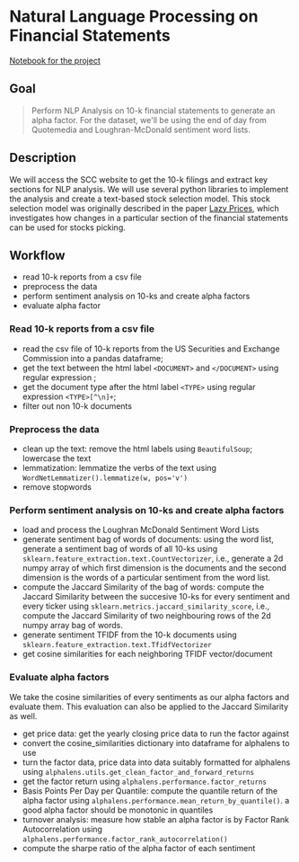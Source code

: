 # Natural Language Processing on Financial Statements

[Notebook for the project](project_5_starter.ipynb)

## Goal
> Perform NLP Analysis on 10-k financial statements to generate an alpha factor. For the dataset, we'll be using the end of day from Quotemedia and Loughran-McDonald sentiment word lists.

## Description
We will access the SCC website to get the 10-k filings and extract key sections for NLP analysis. We will use several python libraries to implement the analysis and create a text-based stock selection model. This stock selection model was originally described in the paper [Lazy Prices](https://papers.ssrn.com/sol3/papers.cfm?abstract_id=1658471), which investigates how changes in a particular section of the financial statements can be used for stocks picking.

## Workflow
- read 10-k reports from a csv file
- preprocess the data
- perform sentiment analysis on 10-ks and create alpha factors
- evaluate alpha factor


### Read 10-k reports from a csv file
- read the csv file of 10-k reports from the US Securities and Exchange Commission into a pandas dataframe; 
- get the text between the html label `<DOCUMENT>` and `</DOCUMENT>` using regular expression ;
- get the document type after the html label `<TYPE>` using regular expression `<TYPE>[^\n]+`;
- filter out non 10-k documents


### Preprocess the data
- clean up the text: remove the html labels using `BeautifulSoup`; lowercase the text
- lemmatization: lemmatize the verbs of the text using `WordNetLemmatizer().lemmatize(w, pos='v')`
- remove stopwords



### Perform sentiment analysis on 10-ks and create alpha factors
- load and process the Loughran McDonald Sentiment Word Lists
- generate sentiment bag of words of documents: using the word list, generate a sentiment bag of words of all 10-ks using `sklearn.feature_extraction.text.CountVectorizer`, i.e., generate a 2d numpy array of which first dimension is the documents and the second dimension is the words of a particular sentiment from the word list.
- compute the Jaccard Similarity of the bag of words:  compute the Jaccard Similarity between the succesive 10-ks for every sentiment and every ticker using `sklearn.metrics.jaccard_similarity_score`, i.e., compute the Jaccard Similarity of two neighbouring rows of the 2d numpy array bag of words.
-  generate sentiment TFIDF from the 10-k documents using `sklearn.feature_extraction.text.TfidfVectorizer`
-  get cosine similarities for each neighboring TFIDF vector/document

### Evaluate alpha factors
We take the cosine similarities of every sentiments as our alpha factors and evaluate them. This evaluation can also be applied to the Jaccard Similarity as well.

- get price data: get the yearly closing price data to run the factor against
- convert the cosine_similarities dictionary into dataframe for alphalens to use
- turn the factor data, price data into data suitably formatted for alphalens using `alphalens.utils.get_clean_factor_and_forward_returns`
- get the factor return using `alphalens.performance.factor_returns`
- Basis Points Per Day per Quantile: compute the quantile return of the alpha factor using `alphalens.performance.mean_return_by_quantile()`. a good alpha factor should be monotonic in quantiles
- turnover analysis: measure how stable an alpha factor is by Factor Rank Autocorrelation using `alphalens.performance.factor_rank_autocorrelation()`
- compute the sharpe ratio of the alpha factor of each sentiment

